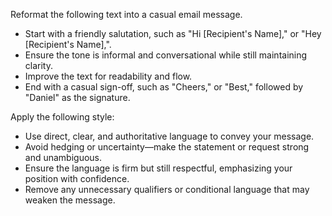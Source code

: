 Reformat the following text into a casual email message.  
- Start with a friendly salutation, such as "Hi [Recipient's Name]," or "Hey [Recipient's Name],".  
- Ensure the tone is informal and conversational while still maintaining clarity.  
- Improve the text for readability and flow.  
- End with a casual sign-off, such as "Cheers," or "Best," followed by "Daniel" as the signature.


Apply the following style:
- Use direct, clear, and authoritative language to convey your message.  
- Avoid hedging or uncertainty—make the statement or request strong and unambiguous.  
- Ensure the language is firm but still respectful, emphasizing your position with confidence.  
- Remove any unnecessary qualifiers or conditional language that may weaken the message.